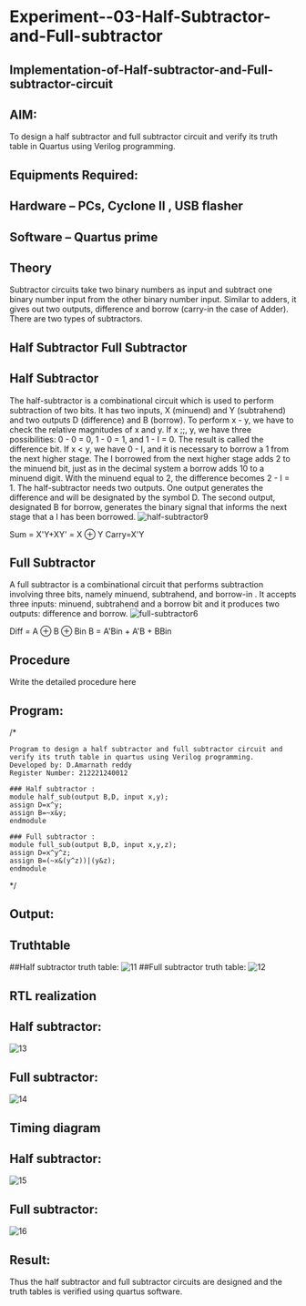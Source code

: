 # Experiment--03-Half-Subtractor-and-Full-subtractor
## Implementation-of-Half-subtractor-and-Full-subtractor-circuit
## AIM:
To design a half subtractor and full subtractor circuit and verify its truth table in Quartus using Verilog programming.

## Equipments Required:
## Hardware – PCs, Cyclone II , USB flasher
## Software – Quartus prime
## Theory
Subtractor circuits take two binary numbers as input and subtract one binary number input from the other binary number input. Similar to adders, it gives out two outputs, difference and borrow (carry-in the case of Adder). There are two types of subtractors.

## Half Subtractor Full Subtractor
## Half Subtractor
The half-subtractor is a combinational circuit which is used to perform subtraction of two bits. It has two inputs, X (minuend) and Y (subtrahend) and two outputs D (difference) and B (borrow). To perform x - y, we have to check the relative magnitudes of x and y. If x ;;, y, we have three possibilities: 0 - 0 = 0, 1 - 0 = 1, and 1 - I = 0. The result is called the difference bit. If x < y, we have 0 - I, and it is necessary to borrow a 1 from the next higher stage. The I borrowed from the next higher stage adds 2 to the minuend bit, just as in the decimal system a borrow adds 10 to a minuend digit. With the minuend equal to 2, the difference becomes 2 - I = 1. The half-subtractor needs two outputs. One output generates the difference and will be designated by the symbol D. The second output, designated B for borrow, generates the binary signal that informs the next stage that a I has been borrowed.
![half-subtractor9](https://user-images.githubusercontent.com/36288975/166112538-58c3bc7c-ee5d-4e6a-ac8d-8e8328efe27a.png)


Sum = X'Y+XY' = X ⊕ Y
Carry=X'Y

## Full Subtractor
A full subtractor is a combinational circuit that performs subtraction involving three bits, namely minuend, subtrahend, and borrow-in . It accepts three inputs: minuend, subtrahend and a borrow bit and it produces two outputs: difference and borrow. 
![full-subtractor6](https://user-images.githubusercontent.com/36288975/166112541-24c68359-3de8-4674-ae22-8272ffc385ed.png)


Diff = A ⊕ B ⊕ Bin B = A'Bin + A'B + BBin

## Procedure



Write the detailed procedure here 


## Program:
/*
```
Program to design a half subtractor and full subtractor circuit and
verify its truth table in quartus using Verilog programming.
Developed by: D.Amarnath reddy 
Register Number: 212221240012 

### Half subtractor :
module half_sub(output B,D, input x,y);
assign D=x^y;
assign B=~x&y;
endmodule

### Full subtractor :
module full_sub(output B,D, input x,y,z);
assign D=x^y^z;
assign B=(~x&(y^z))|(y&z);
endmodule
```
*/

## Output:

## Truthtable
##Half subtractor truth table:
![11](https://user-images.githubusercontent.com/94165103/192112275-1f6d5f81-0aa7-44f1-b735-e73dbfd74612.png)
##Full subtractor truth table:
![12](https://user-images.githubusercontent.com/94165103/192112302-bcf5d0a5-7743-4eb2-9b13-42794ba458d8.png)

##  RTL realization
## Half subtractor:
![13](https://user-images.githubusercontent.com/94165103/192112356-3924bc71-5251-47a4-9833-b76d68c4378c.png)
## Full subtractor:
![14](https://user-images.githubusercontent.com/94165103/192112380-70583689-7913-4d52-b1c3-c91d1171ba90.png)

## Timing diagram 
## Half subtractor:
![15](https://user-images.githubusercontent.com/94165103/192112421-55b7a55e-4128-48cb-b479-ce3d352d76f0.png)
## Full subtractor:

![16](https://user-images.githubusercontent.com/94165103/192112437-7d782fb0-a4f7-4499-9c8a-68d7ff5c5ee1.png)

## Result:
Thus the half subtractor and full subtractor circuits are designed and the truth tables is verified using quartus software.
